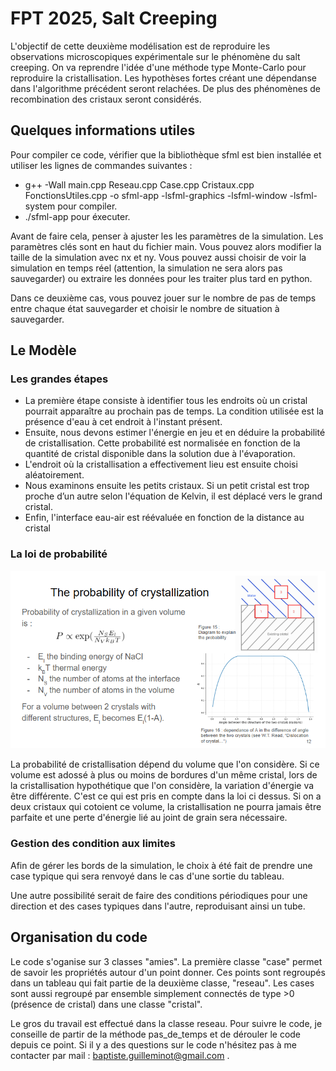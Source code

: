 # FPT 2025, Salt Creeping
L'objectif de cette deuxième modélisation est de reproduire les observations microscopiques expérimentale sur le phénomène du salt creeping. On va reprendre l'idée d'une méthode type Monte-Carlo pour reproduire la cristallisation. Les hypothèses fortes créant une dépendanse dans l'algorithme précédent seront relachées. De plus des phénomènes de recombination des cristaux seront considérés.

## Quelques informations utiles

Pour compiler ce code, vérifier que la bibliothèque sfml est bien installée et utiliser les lignes de commandes suivantes : 
- g++ -Wall main.cpp Reseau.cpp Case.cpp Cristaux.cpp FonctionsUtiles.cpp -o sfml-app -lsfml-graphics -lsfml-window -lsfml-system  pour compiler.
- ./sfml-app pour éxecuter.

Avant de faire cela, penser à ajuster les les paramètres de la simulation. Les paramètres clés sont en haut du fichier main. Vous pouvez alors modifier la taille de la simulation avec nx et ny. Vous pouvez aussi choisir de voir la simulation en temps réel (attention, la simulation ne sera alors pas sauvegarder) ou extraire les données pour les traiter plus tard en python. 

Dans ce deuxième cas, vous pouvez jouer sur le nombre de pas de temps entre chaque état sauvegarder et choisir le nombre de situation à sauvegarder. 

## Le Modèle

### Les grandes étapes

- La première étape consiste à identifier tous les endroits où un cristal pourrait apparaître au prochain pas de temps. La condition utilisée est la présence d'eau à cet endroit à l'instant présent.
- Ensuite, nous devons estimer l'énergie en jeu et en déduire la probabilité de cristallisation. Cette probabilité est normalisée en fonction de la quantité de cristal disponible dans la solution due à l'évaporation.
- L'endroit où la cristallisation a effectivement lieu est ensuite choisi aléatoirement.
- Nous examinons ensuite les petits cristaux. Si un petit cristal est trop proche d’un autre selon l'équation de Kelvin, il est déplacé vers le grand cristal.
- Enfin, l'interface eau-air est réévaluée en fonction de la distance au cristal

### La loi de probabilité

![Alt text](Images/Explication_proba.PNG)

La probabilité de cristallisation dépend du volume que l'on considère. Si ce volume est adossé à plus ou moins de bordures d'un même cristal, lors de la cristallisation hypothétique que l'on considère, la variation d'énergie va être différente. C'est ce qui est pris en compte dans la loi ci dessus. Si on a deux cristaux qui cotoient ce volume, la cristallisation ne pourra jamais être parfaite et une perte d'énergie lié au joint de grain sera nécessaire.



### Gestion des condition aux limites

Afin de gérer les bords de la simulation, le choix à été fait de prendre une case typique qui sera renvoyé dans le cas d'une sortie du tableau. 

Une autre possibilité serait de faire des conditions périodiques pour une direction et des cases typiques dans l'autre, reproduisant ainsi un tube.

## Organisation du code
Le code s'oganise sur 3 classes "amies". La première classe "case" permet de savoir les propriétés autour d'un point donner. Ces points sont regroupés dans un tableau qui fait partie de la deuxième classe, "reseau". Les cases sont aussi regroupé par ensemble simplement connectés de type >0 (présence de cristal) dans une classe "cristal".

Le gros du travail est effectué dans la classe reseau. Pour suivre le code, je conseille de partir de la méthode pas_de_temps et de dérouler le code depuis ce point. Si il y a des questions sur le code n'hésitez pas à me contacter par mail : baptiste.guilleminot@gmail.com . 